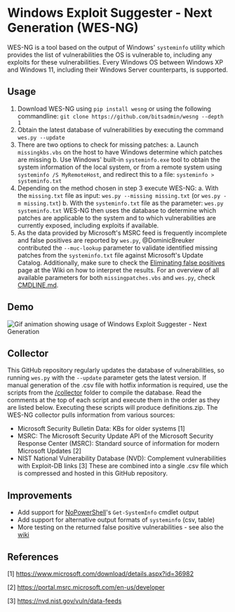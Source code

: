 # Windows Exploit Suggester - Next Generation (WES-NG)
WES-NG is a tool based on the output of Windows' `systeminfo` utility which provides the list of vulnerabilities the OS is vulnerable to, including any exploits for these vulnerabilities. Every Windows OS between Windows XP and Windows 11, including their Windows Server counterparts, is supported.


## Usage
1. Download WES-NG using `pip install wesng` or using the following commandline: `git clone https://github.com/bitsadmin/wesng --depth 1`
2. Obtain the latest database of vulnerabilities by executing the command `wes.py --update`
3. There are two options to check for missing patches:
    a. Launch `missingkbs.vbs` on the host to have Windows determine which patches are missing
    b. Use Windows' built-in `systeminfo.exe` tool to obtain the system information of the local system, or from a remote system using `systeminfo /S MyRemoteHost`, and redirect this to a file: `systeminfo > systeminfo.txt`
4. Depending on the method chosen in step 3 execute WES-NG:
    a. With the `missing.txt` file as input: `wes.py --missing missing.txt` (or `wes.py -m missing.txt`)
    b. With the `systeminfo.txt` file as the parameter: `wes.py systeminfo.txt`
WES-NG then uses the database to determine which patches are applicable to the system and to which vulnerabilities are currently exposed, including exploits if available.
5. As the data provided by Microsoft's MSRC feed is frequently incomplete and false positives are reported by `wes.py`, @DominicBreuker contributed the `--muc-lookup` parameter to validate identified missing patches from the `systeminfo.txt` file against Microsoft's Update Catalog. Additionally, make sure to check the [Eliminating false positives](https://github.com/bitsadmin/wesng/wiki/Eliminating-false-positives) page at the Wiki on how to interpret the results.
For an overview of all available parameters for both `missingpatches.vbs` and `wes.py`, check [CMDLINE.md](https://github.com/bitsadmin/wesng/blob/master/CMDLINE.md).

## Demo
![Gif animation showing usage of Windows Exploit Suggester - Next Generation](https://raw.githubusercontent.com/bitsadmin/wesng/master/demo.gif)

## Collector
This GitHub repository regularly updates the database of vulnerabilities, so running `wes.py` with the `--update` parameter gets the latest version.
If manual generation of the .csv file with hotfix information is required, use the scripts from the [/collector](collector) folder to compile the database. Read the comments at the top of each script and execute them in the order as they are listed below. Executing these scripts will produce definitions.zip.
The WES-NG collector pulls information from various sources:
- Microsoft Security Bulletin Data: KBs for older systems [1]
- MSRC: The Microsoft Security Update API of the Microsoft Security Response Center (MSRC): Standard source of information for modern Microsoft Updates [2]
- NIST National Vulnerability Database (NVD): Complement vulnerabilities with Exploit-DB links [3]
These are combined into a single .csv file which is compressed and hosted in this GitHub repository.

## Improvements
- Add support for [NoPowerShell](https://github.com/bitsadmin/nopowershell/)'s `Get-SystemInfo` cmdlet output
- Add support for alternative output formats of `systeminfo` (csv, table)
- More testing on the returned false positive vulnerabilities - see also the [wiki](https://github.com/bitsadmin/wesng/wiki)

## References
[1] https://www.microsoft.com/download/details.aspx?id=36982

[2] https://portal.msrc.microsoft.com/en-us/developer

[3] https://nvd.nist.gov/vuln/data-feeds


